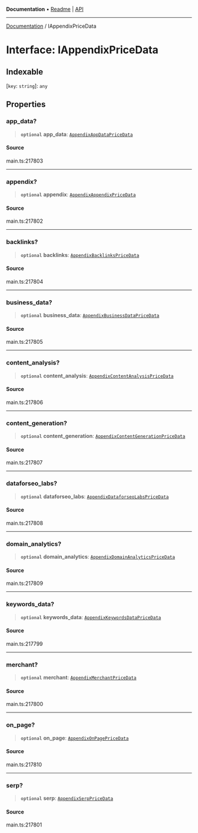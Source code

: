 **Documentation** • [Readme](../README.md) \| [API](../globals.md)

***

[Documentation](../README.md) / IAppendixPriceData

# Interface: IAppendixPriceData

## Indexable

 \[`key`: `string`\]: `any`

## Properties

### app\_data?

> **`optional`** **app\_data**: [`AppendixAppDataPriceData`](../classes/AppendixAppDataPriceData.md)

#### Source

main.ts:217803

***

### appendix?

> **`optional`** **appendix**: [`AppendixAppendixPriceData`](../classes/AppendixAppendixPriceData.md)

#### Source

main.ts:217802

***

### backlinks?

> **`optional`** **backlinks**: [`AppendixBacklinksPriceData`](../classes/AppendixBacklinksPriceData.md)

#### Source

main.ts:217804

***

### business\_data?

> **`optional`** **business\_data**: [`AppendixBusinessDataPriceData`](../classes/AppendixBusinessDataPriceData.md)

#### Source

main.ts:217805

***

### content\_analysis?

> **`optional`** **content\_analysis**: [`AppendixContentAnalysisPriceData`](../classes/AppendixContentAnalysisPriceData.md)

#### Source

main.ts:217806

***

### content\_generation?

> **`optional`** **content\_generation**: [`AppendixContentGenerationPriceData`](../classes/AppendixContentGenerationPriceData.md)

#### Source

main.ts:217807

***

### dataforseo\_labs?

> **`optional`** **dataforseo\_labs**: [`AppendixDataforseoLabsPriceData`](../classes/AppendixDataforseoLabsPriceData.md)

#### Source

main.ts:217808

***

### domain\_analytics?

> **`optional`** **domain\_analytics**: [`AppendixDomainAnalyticsPriceData`](../classes/AppendixDomainAnalyticsPriceData.md)

#### Source

main.ts:217809

***

### keywords\_data?

> **`optional`** **keywords\_data**: [`AppendixKeywordsDataPriceData`](../classes/AppendixKeywordsDataPriceData.md)

#### Source

main.ts:217799

***

### merchant?

> **`optional`** **merchant**: [`AppendixMerchantPriceData`](../classes/AppendixMerchantPriceData.md)

#### Source

main.ts:217800

***

### on\_page?

> **`optional`** **on\_page**: [`AppendixOnPagePriceData`](../classes/AppendixOnPagePriceData.md)

#### Source

main.ts:217810

***

### serp?

> **`optional`** **serp**: [`AppendixSerpPriceData`](../classes/AppendixSerpPriceData.md)

#### Source

main.ts:217801
